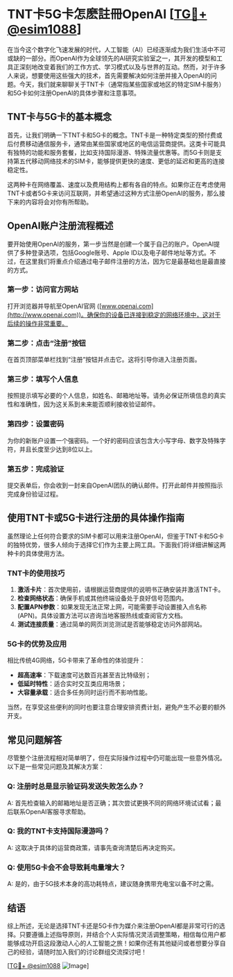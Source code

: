 # TNT卡5G卡怎麽註冊OpenAI [[TG💪+ @esim1088](https://t.me/s/esim1088)]

在当今这个数字化飞速发展的时代，人工智能（AI）已经逐渐成为我们生活中不可或缺的一部分。而OpenAI作为全球领先的AI研究实验室之一，其开发的模型和工具正深刻地改变着我们的工作方式、学习模式以及与世界的互动。然而，对于许多人来说，想要使用这些强大的技术，首先需要解决如何注册并接入OpenAI的问题。今天，我们就来聊聊关于TNT卡（通常指某些国家或地区的特定SIM卡服务）和5G卡如何注册OpenAI的具体步骤和注意事项。

## TNT卡与5G卡的基本概念

首先，让我们明确一下TNT卡和5G卡的概念。TNT卡是一种特定类型的预付费或后付费移动通信服务卡，通常由某些国家或地区的电信运营商提供。这类卡可能具有独特的功能和服务套餐，比如支持国际漫游、特殊流量优惠等。而5G卡则是支持第五代移动网络技术的SIM卡，能够提供更快的速度、更低的延迟和更高的连接稳定性。

这两种卡在网络覆盖、速度以及费用结构上都有各自的特点。如果你正在考虑使用TNT卡或者5G卡来访问互联网，并希望通过这种方式注册OpenAI的服务，那么接下来的内容将会对你有所帮助。

## OpenAI账户注册流程概述

要开始使用OpenAI的服务，第一步当然是创建一个属于自己的账户。OpenAI提供了多种登录选项，包括Google账号、Apple ID以及电子邮件地址等方式。不过，在这里我们将重点介绍通过电子邮件注册的方法，因为它是最基础也是最直接的方式。

### 第一步：访问官方网站
打开浏览器并导航至OpenAI官网 ([www.openai.com](http://www.openai.com))。确保你的设备已连接到稳定的网络环境中，这对于后续的操作非常重要。

### 第二步：点击“注册”按钮
在首页顶部菜单栏找到“注册”按钮并点击它。这将引导你进入注册页面。

### 第三步：填写个人信息
按照提示填写必要的个人信息，如姓名、邮箱地址等。请务必保证所填信息的真实性和准确性，因为这关系到未来能否顺利接收验证邮件。

### 第四步：设置密码
为你的新账户设置一个强密码。一个好的密码应该包含大小写字母、数字及特殊字符，并且长度至少达到8位以上。

### 第五步：完成验证
提交表单后，你会收到一封来自OpenAI团队的确认邮件。打开此邮件并按照指示完成身份验证过程。

## 使用TNT卡或5G卡进行注册的具体操作指南

虽然理论上任何符合要求的SIM卡都可以用来注册OpenAI，但鉴于TNT卡和5G卡的独特优势，很多人倾向于选择它们作为主要上网工具。下面我们将详细讲解这两种卡的具体使用方法。

### TNT卡的使用技巧
1. **激活卡片**：首次使用前，请根据运营商提供的说明书正确安装并激活TNT卡。
2. **检查网络状态**：确保手机或其他终端设备处于良好信号范围内。
3. **配置APN参数**：如果发现无法正常上网，可能需要手动设置接入点名称(APN)。具体设置方法可以咨询当地客服热线或查阅官方文档。
4. **测试连接质量**：通过简单的网页浏览测试是否能够稳定访问外部网站。

### 5G卡的优势及应用
相比传统4G网络，5G卡带来了革命性的体验提升：
- **超高速率**：下载速度可达数百兆甚至吉比特级别；
- **低延时特性**：适合实时交互类应用场景；
- **大容量承载**：适合多任务同时运行而不影响性能。

当然，在享受这些便利的同时也要注意合理安排资费计划，避免产生不必要的额外开支。

## 常见问题解答

尽管整个注册流程相对简单明了，但在实际操作过程中仍可能出现一些意外情况。以下是一些常见问题及其解决方案：

### Q: 注册时总是显示验证码发送失败怎么办？
A: 首先检查输入的邮箱地址是否正确；其次尝试更换不同的网络环境试试看；最后联系OpenAI客服寻求帮助。

### Q: 我的TNT卡支持国际漫游吗？
A: 这取决于具体的运营商政策，请事先查询清楚后再决定购买。

### Q: 使用5G卡会不会导致耗电量增大？
A: 是的，由于5G技术本身的高功耗特点，建议随身携带充电宝以备不时之需。

## 结语

综上所述，无论是选择TNT卡还是5G卡作为媒介来注册OpenAI都是非常可行的选择。只要遵循上述指导原则，并结合个人实际情况灵活调整策略，相信每位用户都能够成功开启这段激动人心的人工智能之旅！如果你还有其他疑问或者想要分享自己的经验，请随时加入我们的讨论群组交流探讨吧！

[[TG💪+ @esim1088](https://t.me/s/esim1088) ![Image](https://i.postimg.cc/4NQfJmqS/Snipaste-2025-05-13-00-14-12.png)]